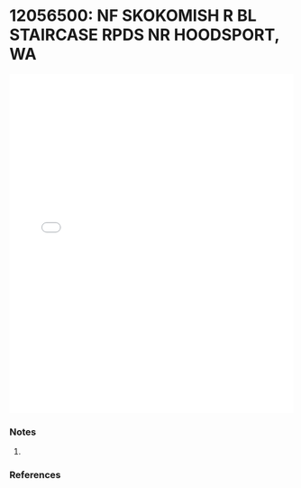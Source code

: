 # 12056500: NF SKOKOMISH R BL STAIRCASE RPDS NR HOODSPORT, WA

<iframe src="/_static/stations/12056500_fdc.html" width="100%" height="600" frameborder="0"></iframe>

### Notes
1. 

### References

